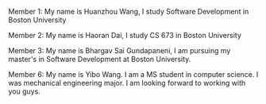 Member 1:
My name is Huanzhou Wang, I study Software Development in Boston University

Member 2:
My name is Haoran Dai, I study CS 673 in Boston University


Member 3:
My name is Bhargav Sai Gundapaneni, I am pursuing my master's in Software Development at Boston University.

Member 6:
My name is Yibo Wang. I am a MS student in computer science. I was mechanical engineering major. I am looking forward to working with you guys. 